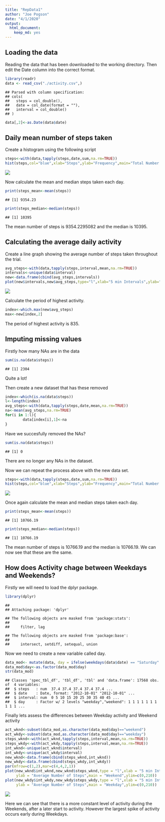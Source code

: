 ```yaml
---
title: "RepData1"
author: "Joe Pogson"
date: "4/1/2020"
output: 
  html_document: 
    keep_md: yes
---
```


## Loading the data

Reading the data that has been downloaded to the working directory. 
Then edit the Date column into the correct format.


```r
library(readr)
data <- read_csv("./activity.csv",)
```

```
## Parsed with column specification:
## cols(
##   steps = col_double(),
##   date = col_date(format = ""),
##   interval = col_double()
## )
```

```r
data[,2]<-as.Date(data$date)
```

## Daily mean number of steps taken

Create a histogram using the following script

```r
steps<-with(data,tapply(steps,date,sum,na.rm=TRUE))
hist(steps,col="blue",xlab="Steps",ylab="Frequency",main="Total Number of Steps per Day",ylim=c(0,30))
```

![](PA1_submission_files/figure-html/unnamed-chunk-2-1.png)<!-- -->

Now calculate the mean and median steps taken each day.


```r
print(steps_mean<-mean(steps))
```

```
## [1] 9354.23
```

```r
print(steps_median<-median(steps))
```

```
## [1] 10395
```

The mean number of steps is 9354.2295082 and the median is 10395.

## Calculating the average daily activity

Create a line graph showing the average number of steps taken throughout the trial.


```r
avg_steps<-with(data,tapply(steps,interval,mean,na.rm=TRUE))
intervals<-unique(data$interval)
new<-data.frame(cbind(avg_steps,intervals))
plot(new$intervals,new$avg_steps,type="l",xlab="5 min Intervals",ylab="Average Number of Steps",main="Average Steps taken")
```

![](PA1_submission_files/figure-html/unnamed-chunk-5-1.png)<!-- -->

Calculate the period of highest activity.


```r
index<-which.max(new$avg_steps)
max<-new[index,2]
```

The period of highest activity is 835.

## Imputing missing values

Firstly how many NAs are in the data


```r
sum(is.na(data$steps))
```

```
## [1] 2304
```

Quite a lot!

Then create a new dataset that has these removed


```r
index<-which(is.na(data$steps))
l<-length(index)
avg_steps<-with(data,tapply(steps,date,mean,na.rm=TRUE))
na<-mean(avg_steps,na.rm=TRUE)
for(i in 1:l){
        data[index[i],1]<-na
}
```

Have we succesfully removed the NAs?


```r
sum(is.na(data$steps))
```

```
## [1] 0
```

There are no longer any NAs in the dataset.

Now we can repeat the process above with the new data set.

```r
steps<-with(data,tapply(steps,date,sum,na.rm=TRUE))
hist(steps,col="blue",xlab="Steps",ylab="Frequency",main="Total Number of Steps per Day",ylim=c(0,30))
```

![](PA1_submission_files/figure-html/unnamed-chunk-10-1.png)<!-- -->

Once again calculate the mean and median steps taken each day.


```r
print(steps_mean<-mean(steps))
```

```
## [1] 10766.19
```

```r
print(steps_median<-median(steps))
```

```
## [1] 10766.19
```

The mean number of steps is 10766.19 and the median is 10766.19. We can now see that these are the same.

## How does Activity chage between Weekdays and Weekends?

Firstly we will need to load the dplyr package.


```r
library(dplyr)
```

```
## 
## Attaching package: 'dplyr'
```

```
## The following objects are masked from 'package:stats':
## 
##     filter, lag
```

```
## The following objects are masked from 'package:base':
## 
##     intersect, setdiff, setequal, union
```

Now we need to create a new variable called day.


```r
data_mod<- mutate(data, day = ifelse(weekdays(data$date) == "Saturday" | weekdays(data$date) == "Sunday", "weekend", "weekday"))
data_mod$day<-as.factor(data_mod$day)
str(data_mod)
```

```
## Classes 'spec_tbl_df', 'tbl_df', 'tbl' and 'data.frame':	17568 obs. of  4 variables:
##  $ steps   : num  37.4 37.4 37.4 37.4 37.4 ...
##  $ date    : Date, format: "2012-10-01" "2012-10-01" ...
##  $ interval: num  0 5 10 15 20 25 30 35 40 45 ...
##  $ day     : Factor w/ 2 levels "weekday","weekend": 1 1 1 1 1 1 1 1 1 1 ...
```

Finally lets assess the differences between Weekday activity and Weekend activity


```r
act_wknd<-subset(data_mod,as.character(data_mod$day)=="weekend")
act_wkdy<-subset(data_mod,as.character(data_mod$day)=="weekday")
steps_wknd<-with(act_wknd,tapply(steps,interval,mean,na.rm=TRUE))
steps_wkdy<-with(act_wkdy,tapply(steps,interval,mean,na.rm=TRUE))
int_wknd<-unique(act_wknd$interval)
int_wkdy<-unique(act_wkdy$interval)
new_wknd<-data.frame(cbind(steps_wknd,int_wknd))
new_wkdy<-data.frame(cbind(steps_wkdy,int_wkdy))
par(mfrow=c(1,2),mar=c(4,4,2,1))
plot(new_wknd$int_wknd,new_wknd$steps_wknd,type = "l",xlab = "5 min Intervals",
     ylab = "Average Number of Steps",main = "Weekend",ylim=c(0,210))
plot(new_wkdy$int_wkdy,new_wkdy$steps_wkdy,type = "l",xlab = "5 min Intervals",
     ylab = "Average Number of Steps",main = "Weekday",ylim=c(0,210))
```

![](PA1_submission_files/figure-html/unnamed-chunk-15-1.png)<!-- -->

Here we can see that there is a more constant level of activity during the Weekends, after a later start to activity.
However the largest spike of activity occurs early during Weekdays.
